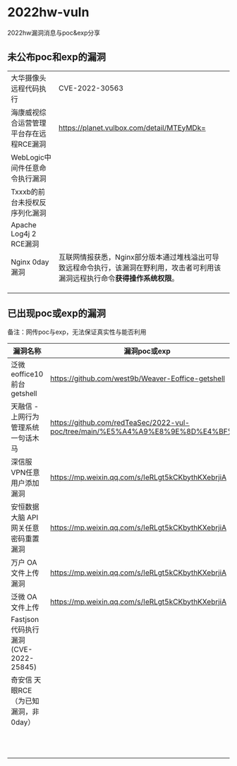 # 2022hw-vuln
 2022hw漏洞消息与poc&exp分享



## 未公布poc和exp的漏洞

|                                         |                                                              |
| --------------------------------------- | ------------------------------------------------------------ |
| 大华摄像头远程代码执行                  | CVE-2022-30563                                               |
| 海康威视综合运营管理平台存在远程RCE漏洞 | https://planet.vulbox.com/detail/MTEyMDk=                    |
| WebLogic中间件任意命令执行漏洞          |                                                              |
| Txxxb的前台未授权反序列化漏洞           |                                                              |
| Apache Log4j 2 RCE漏洞                  |                                                              |
| Nginx 0day漏洞                          | 互联网情报获悉，Nginx部分版本通过堆栈溢出可导致远程命令执行，该漏洞在野利用，攻击者可利用该漏洞远程执行命令**获得操作系统权限**。 |
|                                         |                                                              |
|                                         |                                                              |
|                                         |                                                              |



## 已出现poc或exp的漏洞

备注：网传poc与exp，无法保证真实性与能否利用

| 漏洞名称                              | 漏洞poc或exp                                                 |
| ------------------------------------- | ------------------------------------------------------------ |
| 泛微 eoffice10 前台 getshell          | https://github.com/west9b/Weaver-Eoffice-getshell            |
| 天融信 - 上网行为管理系统 一句话木马  | https://github.com/redTeaSec/2022-vul-poc/tree/main/%E5%A4%A9%E8%9E%8D%E4%BF%A1 |
| 深信服VPN任意用户添加漏洞             | https://mp.weixin.qq.com/s/IeRLgt5kCKbythKXebrjiA            |
| 安恒数据大脑 API 网关任意密码重置漏洞 | https://mp.weixin.qq.com/s/IeRLgt5kCKbythKXebrjiA            |
| 万户 OA 文件上传漏洞                  | https://mp.weixin.qq.com/s/IeRLgt5kCKbythKXebrjiA            |
| 泛微 OA 文件上传                      | https://mp.weixin.qq.com/s/IeRLgt5kCKbythKXebrjiA            |
| Fastjson代码执行漏洞(CVE-2022-25845)  |                                                              |
| 奇安信 天眼RCE（为已知漏洞，非0day）  |                                                              |
|                                       |                                                              |
|                                       |                                                              |
|                                       |                                                              |
|                                       |                                                              |
|                                       |                                                              |
|                                       |                                                              |
|                                       |                                                              |
|                                       |                                                              |
|                                       |                                                              |
|                                       |                                                              |
|                                       |                                                              |



